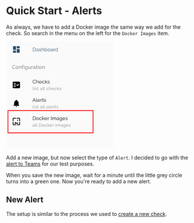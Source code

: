 # Quick Start - Alerts
As always, we have to add a Docker image the same way we add for the check. So search in the menu on the left for the `Docker Images` item.

<img src="/docs/img/quick-start/menu-docker-images.png" alt="image" width="294" />

Add a new image, but now select the type of `Alert`. I decided to go with the [alert to Teams](https://github.com/whoopsmonitor/whoopsmonitor-alert-teams) for our test purposes.

When you save the new image, wait for a minute until the little grey circle turns into a green one. Now you're ready to add a new alert.

## New Alert
The setup is similar to the process we used to [create a new check](./quick-start.md).
